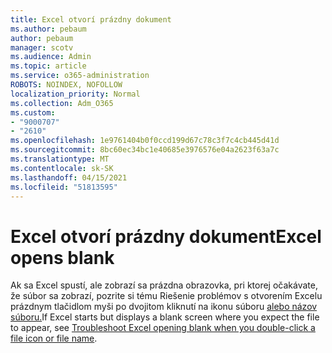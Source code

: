 ```yaml
---
title: Excel otvorí prázdny dokument
ms.author: pebaum
author: pebaum
manager: scotv
ms.audience: Admin
ms.topic: article
ms.service: o365-administration
ROBOTS: NOINDEX, NOFOLLOW
localization_priority: Normal
ms.collection: Adm_O365
ms.custom:
- "9000707"
- "2610"
ms.openlocfilehash: 1e9761404b0f0ccd199d67c78c3f7c4cb445d41d
ms.sourcegitcommit: 8bc60ec34bc1e40685e3976576e04a2623f63a7c
ms.translationtype: MT
ms.contentlocale: sk-SK
ms.lasthandoff: 04/15/2021
ms.locfileid: "51813595"
---
```

# <a name="excel-opens-blank"></a><span data-ttu-id="67c9e-102">Excel otvorí prázdny dokument</span><span class="sxs-lookup"><span data-stu-id="67c9e-102">Excel opens blank</span></span>

<span data-ttu-id="67c9e-103">Ak sa Excel spustí, ale zobrazí sa prázdna obrazovka, pri ktorej očakávate, že súbor sa zobrazí, pozrite si tému Riešenie problémov s otvorením Excelu prázdnym tlačidlom myši po dvojitom kliknutí na ikonu súboru [alebo názov súboru.](https://docs.microsoft.com/office/troubleshoot/excel/excel-opens-blank)</span><span class="sxs-lookup"><span data-stu-id="67c9e-103">If Excel starts but displays a blank screen where you expect the file to appear, see [Troubleshoot Excel opening blank when you double-click a file icon or file name](https://docs.microsoft.com/office/troubleshoot/excel/excel-opens-blank).</span></span>